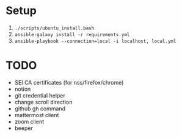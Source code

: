 # Setup

1. `./scripts/ubuntu_install.bash`
2. `ansible-galaxy install -r requirements.yml`
3. `ansible-playbook --connection=local -i localhost, local.yml`

# TODO

* SEI CA certificates (for nss/firefox/chrome)
* notion
* git credential helper
* change scroll direction
* github gh command
* mattermost client
* zoom client
* beeper
